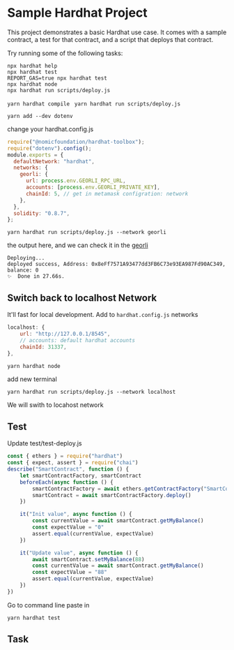 # Sample Hardhat Project

This project demonstrates a basic Hardhat use case. It comes with a sample contract, a test for that contract, and a script that deploys that contract.

Try running some of the following tasks:

```shell
npx hardhat help
npx hardhat test
REPORT_GAS=true npx hardhat test
npx hardhat node
npx hardhat run scripts/deploy.js
```

`yarn hardhat compile `
`yarn hardhat run scripts/deploy.js `

`yarn add --dev dotenv `

change your hardhat.config.js

```js
require("@nomicfoundation/hardhat-toolbox");
require("dotenv").config();
module.exports = {
  defaultNetwork: "hardhat",
  networks: {
    georli: {
      url: process.env.GEORLI_RPC_URL,
      accounts: [process.env.GEORLI_PRIVATE_KEY],
      chainId: 5, // get in metamask configration: network
    },
  },
  solidity: "0.8.7",
};
```

`yarn hardhat run scripts/deploy.js --network georli`

the output here, and we can check it in the [georli](https://goerli.etherscan.io/address/0x77CF15056FE1D08c3B2e4397d39c21e9c16fdf53)

```
Deploying...
deployed success, Address: 0x8eFf7571A93477dd3FB6C73e93EA987Fd90AC349, balance: 0
✨  Done in 27.66s.
```

## Switch back to localhost Network
It'll fast for local development.
Add to `hardhat.config.js` networks
```javascript
localhost: {
    url: "http://127.0.0.1/8545",
    // accounts: default hardhat accounts
    chainId: 31337,
},
```

`yarn hardhat node`

add new terminal

`yarn hardhat run scripts/deploy.js --network localhost`

We will swith to locahost network

## Test
Update test/test-deploy.js
```javascript
const { ethers } = require("hardhat")
const { expect, assert } = require("chai")
describe("SmartContract", function () {
    let smartContractFactory, smartContract
    beforeEach(async function () {
        smartContractFactory = await ethers.getContractFactory("SmartContract")
        smartContract = await smartContractFactory.deploy()
    })

    it("Init value", async function () {
        const currentValue = await smartContract.getMyBalance()
        const expectValue = "0"
        assert.equal(currentValue, expectValue)
    })

    it("Update value", async function () {
        await smartContract.setMyBalance(88)
        const currentValue = await smartContract.getMyBalance()
        const expectValue = "88"
        assert.equal(currentValue, expectValue)
    })
})
```
Go to command line paste in 

`yarn hardhat test`

## Task

